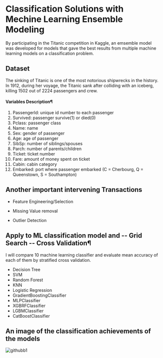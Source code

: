 
# Classification Solutions with Mechine Learning Ensemble Modeling

By participating in the Titanic competition in Kaggle, an emsemble model was developed for models that gave the best results from multiple machine learning models on a classification problem.



## Dataset 

The sinking of Titanic is one of the most notorious shipwrecks in the history. In 1912, during her voyage, the Titanic sank after colliding with an iceberg, killing 1502 out of 2224 passengers and crew.

#### Variables Description¶
1. PassengerId: unique id number to each passenger
2. Survived: passenger survive(1) or died(0)
3. Pclass: passenger class
4. Name: name
5. Sex: gender of passenger
6. Age: age of passenger
7. SibSp: number of siblings/spouses
8. Parch: number of parents/children
9. Ticket: ticket number
10. Fare: amount of money spent on ticket
11. Cabin: cabin category
12. Embarked: port where passenger embarked (C = Cherbourg, Q = Queenstown, S = Southampton)


## Another important intervening Transactions

- Feature Engineering/Selection

- Missing Value removal

- Outlier Detection


## Apply to ML classification model and -- Grid Search -- Cross Validation¶
I will compare 10 machine learning classifier and evaluate mean accuracy of each of them by stratified cross validation.

- Decision Tree
- SVM
- Random Forest
- KNN
- Logistic Regression
- GradientBoostingClassifier
- MLPClassifier
- XGBRFClassifier
- LGBMClassifier
- CatBoostClassifier



## An image of the classification achievements of the models

![githubb1](https://user-images.githubusercontent.com/28312075/117070742-d8ad3000-ad36-11eb-8acc-57f06ac27726.PNG)
  
